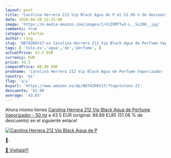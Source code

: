 ```yaml
---
layout: post
title: 'Carolina Herrera 212 Vip Black Agua de P al 51.06 % de descuento'
date: 2020-04-20 22:25:00
image: 'https://m.media-amazon.com/images/I/41ZOMTTw3-L._SL200_.jpg'
comments: true
category: ofertas
author: ring
slug: 'B074ZKKV17-es Carolina Herrera 212 Vip Black Agua de Perfume Vaporizador...'
tags: [ 'tole.es','agua','de','perfume', ]
actualPrice: 43.5 EUR
currency: EUR
price: 43.5
comparePrice: 88.89 EUR
prodname: 'Carolina Herrera 212 Vip Black Agua de Perfume Vaporizador - 50 ml'
country: 'es'
flag: '🇪🇸'
buyurl: 'https://www.amazon.es/dp/B074ZKKV17/?tag=tolees-21'
descuento: '51.06'
average: '43.65'
---
```


Ahora mismo tienes [Carolina Herrera 212 Vip Black Agua de Perfume Vaporizador - 50 ml](https://www.amazon.es/dp/B074ZKKV17/?tag=tolees-21) a 43.5 EUR (original: 88.89 EUR) (51.06 %  de descuento) en el siguiente enlace!

[![Carolina Herrera 212 Vip Black Agua de P](https://m.media-amazon.com/images/I/41ZOMTTw3-L._SL200_.jpg)](https://www.amazon.es/dp/B074ZKKV17/?tag=tolees-21)

🔎:


[🛒 Visítala!!!](https://www.amazon.es/dp/B074ZKKV17/?tag=tolees-21)
